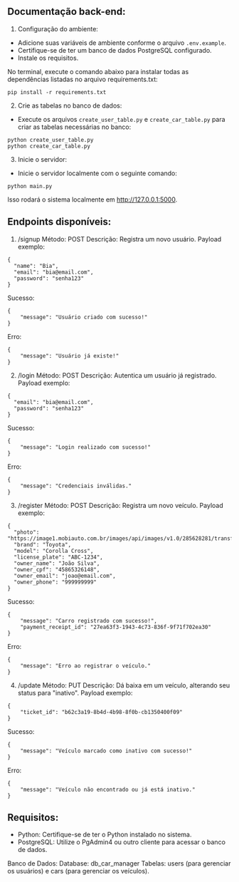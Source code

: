 ## Documentação back-end:

1. Configuração do ambiente:
- Adicione suas variáveis de ambiente conforme o arquivo `.env.example`.
- Certifique-se de ter um banco de dados PostgreSQL configurado.
- Instale os requisitos.

No terminal, execute o comando abaixo para instalar todas as dependências listadas no arquivo requirements.txt:
```
pip install -r requirements.txt
```
2. Crie as tabelas no banco de dados:
- Execute os arquivos `create_user_table.py` e `create_car_table.py` para criar as tabelas necessárias no banco:
```
python create_user_table.py
python create_car_table.py
```

3. Inicie o servidor:
- Inicie o servidor localmente com o seguinte comando:
```
python main.py
```

Isso rodará o sistema localmente em http://127.0.0.1:5000.

## Endpoints disponíveis:
1. /signup
Método: POST
Descrição: Registra um novo usuário.
Payload exemplo:
```
{
  "name": "Bia",
  "email": "bia@email.com",
  "password": "senha123"
}
```

Sucesso:
```
{
    "message": "Usuário criado com sucesso!"
}
```
Erro:
```
{
    "message": "Usuário já existe!"
}
```

2. /login
Método: POST
Descrição: Autentica um usuário já registrado.
Payload exemplo:
```
{
  "email": "bia@email.com",
  "password": "senha123"
}
```
Sucesso:
```
{
    "message": "Login realizado com sucesso!"
}
```
Erro:
```
{
    "message": "Credenciais inválidas."
}
```

3. /register
Método: POST
Descrição: Registra um novo veículo.
Payload exemplo:
```
{
  "photo": "https://image1.mobiauto.com.br/images/api/images/v1.0/285628281/transform/fl_progressive,f_webp,q_70,w_592",
  "brand": "Toyota",
  "model": "Corolla Cross",
  "license_plate": "ABC-1234",
  "owner_name": "João Silva",
  "owner_cpf": "45865326148",
  "owner_email": "joao@email.com",
  "owner_phone": "999999999"
}
```
Sucesso:
```
{
    "message": "Carro registrado com sucesso!",
    "payment_receipt_id": "27ea63f3-1943-4c73-836f-9f71f702ea30"
}
```
Erro:
```
{
    "message": "Erro ao registrar o veículo."
}
```

4. /update
Método: PUT
Descrição: Dá baixa em um veículo, alterando seu status para "inativo".
Payload exemplo:
```
{
    "ticket_id": "b62c3a19-8b4d-4b98-8f0b-cb1350400f09"
}
```

Sucesso:
```
{
    "message": "Veículo marcado como inativo com sucesso!"
}
```

Erro:
```
{
    "message": "Veículo não encontrado ou já está inativo."
}
```

## Requisitos:
- Python: Certifique-se de ter o Python instalado no sistema.
- PostgreSQL: Utilize o PgAdmin4 ou outro cliente para acessar o banco de dados.

Banco de Dados:
Database: db_car_manager
Tabelas: users (para gerenciar os usuários) e cars (para gerenciar os veículos).
